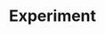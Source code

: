 ---
title: "Experiment"
layout: category-Experiment
permalink: /Experiment/
author_profile: true
sidebar_main: ture
classes: wide
---